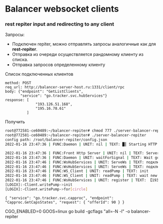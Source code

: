 # Balancer websocket clients
### rest repiter input and redirecting to any client

Запросы:  
- Подключен repiter, можно отправлять запросы аналогичные как для **rest-repiter**.
- Отправка из очереди осуществляется рандомному клиенту из списка.
- Отправка запросов определенному клиенту

Список подключенных клиентов  
```(json)
method: POST
req_url: http://balancer-server-host.ru:1331/client/rpc
body: {"endpoint": "GetListClients",
       "service": "go.tracker.svc.hubServices"}
response: [
              "193.126.51.168",
              "195.16.78.61"
          ]
``` 


Получить
```sh
root@772581-ce60489:~/balancer-repiter# chmod 777 ./server-balancer-repiter 
root@772581-ce60489:~/balancer-repiter# ./server-balancer-repiter 
config path: /root/balancer-repiter/config.json
2022-01-16 23:47:36 | FUNC:Daemon | UNIT: nil | TEXT: █║ Starting HTTP Listener ▌│║ on port: 1331

2022-01-16 23:47:36 | FUNC:Front Http Server | UNIT: nil | TEXT: Server is started
2022-01-16 23:47:36 | FUNC:Daemon | UNIT: waitForSignal | TEXT: Wait got signal: exiting
2022-01-16 23:47:46 | FUNC:WsHubServices | UNIT: ServeWs | TEXT: подключение к HUB WS client 【193.106.51.168】
2022-01-16 23:47:46 | FUNC:WsHubServices | UNIT: ServeWs | TEXT: подключился WS client 【193.106.51.168】
2022-01-16 23:47:46 | FUNC:WS_Client | UNIT: readPump | TEXT: init
2022-01-16 23:47:46 | FUNC:WS_Client | UNIT: readPump | TEXT: wait new message from ws client
2022-01-16 23:47:46 | FUNC:WsHubServices | UNIT: register | TEXT: 【193.106.51.168】
[LOGIX]:-Client.writePump->init
[LOGIX]:-Client.writePump->for[circle]
```
`
{
	"service": "go.tracker.svc.capproc",
    "endpoint": "Capproc.GetCapsStates",
    "request": {
		"offerId": 90
	}
}
`

CGO_ENABLED=0 GOOS=linux go build -gcflags "all=-N -l" -o balancer-repiter

